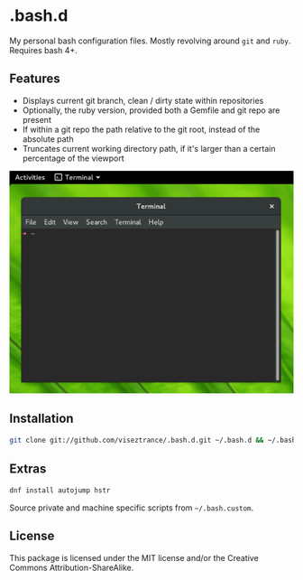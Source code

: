 # .bash.d

My personal bash configuration files. Mostly revolving around `git` and `ruby`. Requires bash 4+.

## Features

* Displays current git branch, clean / dirty state within repositories
* Optionally, the ruby version, provided both a Gemfile and git repo are present
* If within a git repo the path relative to the git root, instead of the absolute path
* Truncates current working directory path, if it's larger than a certain percentage of the viewport

![Preview](assets/preview.gif)

## Installation

```bash
git clone git://github.com/viseztrance/.bash.d.git ~/.bash.d && ~/.bash.d/install
```

## Extras

```bash
dnf install autojump hstr
```

Source private and machine specific scripts from `~/.bash.custom`.

## License

This package is licensed under the MIT license and/or the Creative Commons Attribution-ShareAlike.
